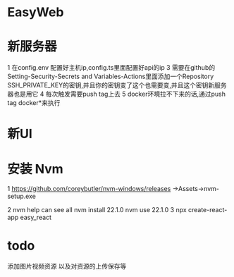# EasyWeb

# 新服务器
1 在config.env 配置好主机ip,config.ts里面配置好api的ip
3 需要在github的Setting-Security-Secrets and Variables-Actions里面添加一个Repository SSH_PRIVATE_KEY的密钥,并且你的密钥变了这个也需要变,并且这个密钥新服务器也是用它
4 每次触发需要push tag上去
5 docker环境拉不下来的话,通过push tag docker*来执行

# 新UI
# 安装 Nvm
1
https://github.com/coreybutler/nvm-windows/releases ->Assets->nvm-setup.exe

2
nvm help can see all
nvm install 22.1.0
nvm use 22.1.0
3
npx create-react-app easy_react
# todo
添加图片视频资源
以及对资源的上传保存等
